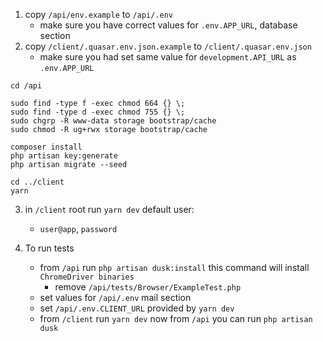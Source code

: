 1. copy `/api/env.example` to `/api/.env`
   - make sure you have correct values for `.env.APP_URL`, database section
2. copy `/client/.quasar.env.json.example` to `/client/.quasar.env.json`
   - make sure you had set same value for `development.API_URL` as `.env.APP_URL`

```
cd /api

sudo find -type f -exec chmod 664 {} \;
sudo find -type d -exec chmod 755 {} \;
sudo chgrp -R www-data storage bootstrap/cache
sudo chmod -R ug+rwx storage bootstrap/cache

composer install
php artisan key:generate
php artisan migrate --seed

cd ../client
yarn
```

3. in `/client` root run `yarn dev`
default user:
   - `user@app`, `password`
   
4. To run tests
   - from `/api` run `php artisan dusk:install` this command will install `ChromeDriver binaries`
      + remove `/api/tests/Browser/ExampleTest.php`
   - set values for `/api/.env` mail section
   - set `/api/.env.CLIENT_URL` provided by `yarn dev`
   - from `/client` run `yarn dev` now from `/api` you can run `php artisan dusk`
